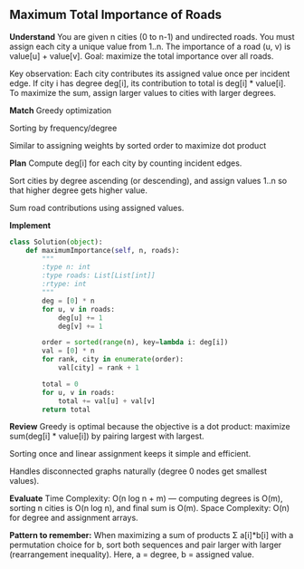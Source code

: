 ## Maximum Total Importance of Roads
**Understand**
You are given n cities (0 to n-1) and undirected roads. You must assign each city a unique value from 1..n.
The importance of a road (u, v) is value[u] + value[v].
Goal: maximize the total importance over all roads.

Key observation: Each city contributes its assigned value once per incident edge. If city i has degree deg[i], its contribution to total is deg[i] * value[i]. To maximize the sum, assign larger values to cities with larger degrees.

**Match**
Greedy optimization

Sorting by frequency/degree

Similar to assigning weights by sorted order to maximize dot product

**Plan**
Compute deg[i] for each city by counting incident edges.

Sort cities by degree ascending (or descending), and assign values 1..n so that higher degree gets higher value.

Sum road contributions using assigned values.

**Implement**
```python
class Solution(object):
    def maximumImportance(self, n, roads):
        """
        :type n: int
        :type roads: List[List[int]]
        :rtype: int
        """
        deg = [0] * n
        for u, v in roads:
            deg[u] += 1
            deg[v] += 1

        order = sorted(range(n), key=lambda i: deg[i])
        val = [0] * n
        for rank, city in enumerate(order):
            val[city] = rank + 1

        total = 0
        for u, v in roads:
            total += val[u] + val[v]
        return total
```
**Review**
Greedy is optimal because the objective is a dot product: maximize sum(deg[i] * value[i]) by pairing largest with largest.

Sorting once and linear assignment keeps it simple and efficient.

Handles disconnected graphs naturally (degree 0 nodes get smallest values).

**Evaluate**
Time Complexity: O(n log n + m) — computing degrees is O(m), sorting n cities is O(n log n), and final sum is O(m).
Space Complexity: O(n) for degree and assignment arrays.

**Pattern to remember:**
When maximizing a sum of products Σ a[i]*b[i] with a permutation choice for b, sort both sequences and pair larger with larger (rearrangement inequality). Here, a = degree, b = assigned value.

